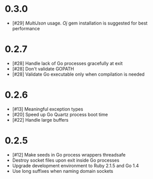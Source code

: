 # 0.3.0
- [#29] *MultiJson* usage. *Oj* gem installation is suggested for best performance

# 0.2.7
- [#28] Handle lack of Go processes gracefully at exit
- [#28] Don't validate GOPATH
- [#28] Validate Go executable only when compilation is needed

# 0.2.6
- [#13] Meaningful exception types
- [#20] Speed up Go Quartz process boot time
- [#22] Handle large buffers

# 0.2.5
- [#12] Make seeds in Go process wrappers threadsafe
- Destroy socket files upon exit inside Go processes
- Upgrade development environment to Ruby 2.1.5 and Go 1.4
- Use long suffixes when naming domain sockets
